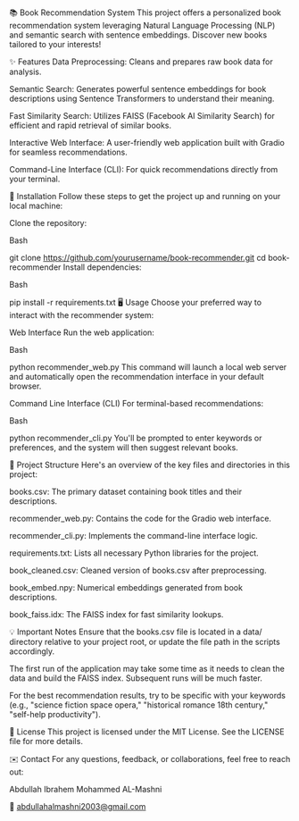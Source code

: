 📚 Book Recommendation System
This project offers a personalized book recommendation system leveraging Natural Language Processing (NLP) and semantic search with sentence embeddings. Discover new books tailored to your interests!

✨ Features
Data Preprocessing: Cleans and prepares raw book data for analysis.

Semantic Search: Generates powerful sentence embeddings for book descriptions using Sentence Transformers to understand their meaning.

Fast Similarity Search: Utilizes FAISS (Facebook AI Similarity Search) for efficient and rapid retrieval of similar books.

Interactive Web Interface: A user-friendly web application built with Gradio for seamless recommendations.

Command-Line Interface (CLI): For quick recommendations directly from your terminal.

🚀 Installation
Follow these steps to get the project up and running on your local machine:

Clone the repository:

Bash

git clone https://github.com/yourusername/book-recommender.git
cd book-recommender
Install dependencies:

Bash

pip install -r requirements.txt
🖥️ Usage
Choose your preferred way to interact with the recommender system:

Web Interface
Run the web application:

Bash

python recommender_web.py
This command will launch a local web server and automatically open the recommendation interface in your default browser.

Command Line Interface (CLI)
For terminal-based recommendations:

Bash

python recommender_cli.py
You'll be prompted to enter keywords or preferences, and the system will then suggest relevant books.

📂 Project Structure
Here's an overview of the key files and directories in this project:

books.csv: The primary dataset containing book titles and their descriptions.

recommender_web.py: Contains the code for the Gradio web interface.

recommender_cli.py: Implements the command-line interface logic.

requirements.txt: Lists all necessary Python libraries for the project.

book_cleaned.csv: Cleaned version of books.csv after preprocessing.

book_embed.npy: Numerical embeddings generated from book descriptions.

book_faiss.idx: The FAISS index for fast similarity lookups.

💡 Important Notes
Ensure that the books.csv file is located in a data/ directory relative to your project root, or update the file path in the scripts accordingly.

The first run of the application may take some time as it needs to clean the data and build the FAISS index. Subsequent runs will be much faster.

For the best recommendation results, try to be specific with your keywords (e.g., "science fiction space opera," "historical romance 18th century," "self-help productivity").

📄 License
This project is licensed under the MIT License. See the LICENSE file for more details.

✉️ Contact
For any questions, feedback, or collaborations, feel free to reach out:

Abdullah Ibrahem Mohammed AL-Mashni

📧 abdullahalmashni2003@gmail.com
